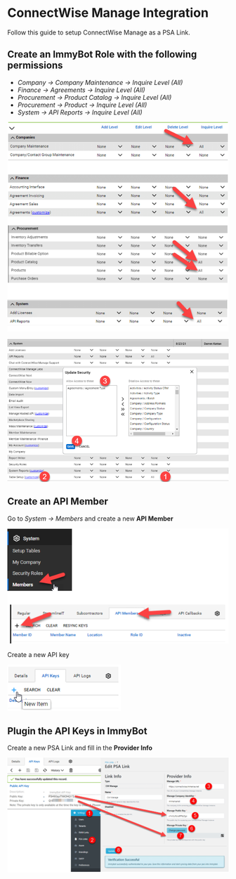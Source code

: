 # ConnectWise Manage Integration

Follow this guide to setup ConnectWise Manage as a PSA Link.

## Create an ImmyBot Role with the following permissions

- *Company -> Company Maintenance -> Inquire Level (All)*
- *Finance -> Agreements -> Inquire Level (All)*
- *Procurement -> Product Catalog -> Inquire Level (All)*
- *Procurement -> Product -> Inquire Level (All)*
- *System -> API Reports -> Inquire Level (All)*

![](../.vuepress/images/2021-03-23-14-26-14.png)

![](../.vuepress/images/manage-sc.png)

## Create an API Member

Go to *System -> Members* and create a new **API Member**

![](../.vuepress/images/2021-03-23-14-28-30.png)

Create a new API key

![](../.vuepress/images/2021-03-23-14-43-35.png)

## Plugin the API Keys in ImmyBot

Create a new PSA Link and fill in the **Provider Info**

![](../.vuepress/images/2021-03-23-14-44-05.png)